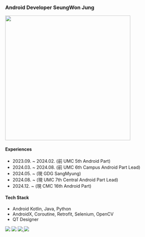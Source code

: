 <h3 align="left">Android Developer SeungWon Jung</h3>

<img src="https://github-readme-stats.vercel.app/api/?username=tristanjung1006&bg_color=ffffff&title_color=000000&text_color=000000" style="border-radius: 0; width: 400px; height: auto;">

 <h4>Experiences</h4>
 <ul>
 <li>2023.09. ~ 2024.02. (前 UMC 5th Android Part)</li>
 <li>2024.03. ~ 2024.08. (前 UMC 6th Campus Android Part Lead)</li>
 <li>2024.05. ~ (現 GDG SangMyung)</li>
 <li>2024.08. ~ (現 UMC 7th Central Android Part Lead)</li>
 <li>2024.12. ~ (現 CMC 16th Android Part)</li>
 </ul>

 <h4>Tech Stack</h4>
 <ul>
 <li>Android Kotlin, Java, Python</li>
 <li>AndroidX, Coroutine, Retrofit, Selenium, OpenCV</li>
 <li>QT Designer</li>
 </ul>

<div align="left">
  <a href="https://hits.seeyoufarm.com"><img src="https://hits.seeyoufarm.com/api/count/incr/badge.svg?url=https%3A%2F%2Fgithub.com%2Ftristanjung1006&count_bg=%23C83D3D&title_bg=%23555555&icon=github.svg&icon_color=%23E7E7E7&title=hits&edge_flat=false"/></a>
  <img src="https://img.shields.io/badge/jjjssswww1006@gmail.com-ME-d14836?style=for-the-badge&logo=gmail&link=mailto:jjjssswww1006@gmail.com"/>
  <a href="https://velog.io/@tristanjung1006/posts">
    <img src="https://img.shields.io/badge/-Velog-20C997?style=for-the-badge&logo=velog&logoColor=white"/>
  </a>
  <a href="https://www.reddit.com/user/2000years_later/?utm_source=share&utm_medium=web3x&utm_name=web3xcss&utm_term=1&utm_content=share_button">
    <img src="https://img.shields.io/badge/-Reddit-FF4500?style=for-the-badge&logo=reddit&logoColor=white"/>
  </a>
</div>
